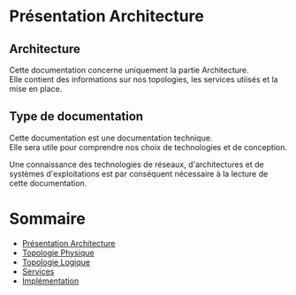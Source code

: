 # Présentation Architecture

## Architecture

Cette documentation concerne uniquement la partie Architecture.  
Elle contient des informations sur nos topologies, les services utiisés et la mise en place.  

## Type de documentation

Cette documentation est une documentation technique.  
Elle sera utile pour comprendre nos choix de technologies et de conception.

Une connaissance des technologies de réseaux, d'architectures et de systèmes d'exploitations est par conséquent nécessaire à la lecture de cette documentation.

# Sommaire

- [Présentation Architecture](https://c0zen.github.io/Cogeo/architecture/about/)
- [Topologie Physique](https://c0zen.github.io/Cogeo/architecture/physical_topologie/)
- [Topologie Logique](https://c0zen.github.io/Cogeo/architecture/logical_topologie/)
- [Services](https://c0zen.github.io/Cogeo/architecture/services/)
- [Implémentation](https://c0zen.github.io/Cogeo/architecture/implementation/)
